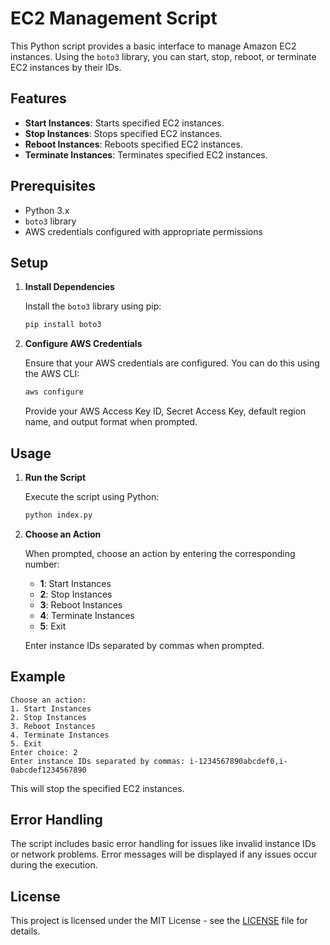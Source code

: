 # EC2 Management Script

This Python script provides a basic interface to manage Amazon EC2 instances. Using the `boto3` library, you can start, stop, reboot, or terminate EC2 instances by their IDs.

## Features

- **Start Instances**: Starts specified EC2 instances.
- **Stop Instances**: Stops specified EC2 instances.
- **Reboot Instances**: Reboots specified EC2 instances.
- **Terminate Instances**: Terminates specified EC2 instances.

## Prerequisites

- Python 3.x
- `boto3` library
- AWS credentials configured with appropriate permissions

## Setup

1. **Install Dependencies**

   Install the `boto3` library using pip:

   ```bash
   pip install boto3
   ```

2. **Configure AWS Credentials**

   Ensure that your AWS credentials are configured. You can do this using the AWS CLI:

   ```bash
   aws configure
   ```

   Provide your AWS Access Key ID, Secret Access Key, default region name, and output format when prompted.

## Usage

1. **Run the Script**

   Execute the script using Python:

   ```bash
   python index.py
   ```

2. **Choose an Action**

   When prompted, choose an action by entering the corresponding number:

   - **1**: Start Instances
   - **2**: Stop Instances
   - **3**: Reboot Instances
   - **4**: Terminate Instances
   - **5**: Exit

   Enter instance IDs separated by commas when prompted.

## Example

```text
Choose an action:
1. Start Instances
2. Stop Instances
3. Reboot Instances
4. Terminate Instances
5. Exit
Enter choice: 2
Enter instance IDs separated by commas: i-1234567890abcdef0,i-0abcdef1234567890
```

This will stop the specified EC2 instances.

## Error Handling

The script includes basic error handling for issues like invalid instance IDs or network problems. Error messages will be displayed if any issues occur during the execution.

## License

This project is licensed under the MIT License - see the [LICENSE](LICENSE) file for details.

```

